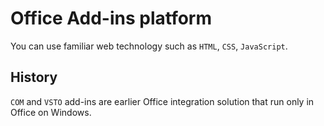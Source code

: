 # Office Add-ins platform

You can use familiar web technology such as `HTML`, `CSS`, `JavaScript`.

## History

`COM` and `VSTO` add-ins are earlier Office integration solution that run only in Office on Windows.